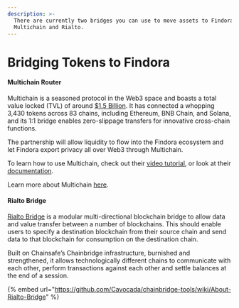 ```yaml
---
description: >-
  There are currently two bridges you can use to move assets to Findora:
  Multichain and Rialto.
---
```


# Bridging Tokens to Findora

#### Multichain Router&#x20;

Multichain is a seasoned protocol in the Web3 space and boasts a total value locked (TVL) of around [$1.5 Billion](https://defillama.com/protocol/multichain). It has connected a whopping 3,430 tokens across 83 chains, including Ethereum, BNB Chain, and Solana, and its 1:1 bridge enables zero-slippage transfers for innovative cross-chain functions.&#x20;

The partnership will allow liquidity to flow into the Findora ecosystem and let Findora export privacy all over Web3 through Multichain.

To learn how to use Multichain, check out their [video tutorial](../basics/introduction.md), or look at their [documentation](https://multichain.zendesk.com/hc/en-us/articles/4410379722639-Redeem-Remove-Pool-Token-Anyassets-e-g-anyUSDC-anyUSDT-anyDAI-anyETH-anyFTM-etc-into-Native-Token-Tutorial).

Learn more about Multichain [here](https://findora.org/2023/03/findora-multichain-bridge-partnership/).

#### Rialto Bridge

[Rialto Bridge](https://rialtobridge.io/) is a modular multi-directional blockchain bridge to allow data and value transfer between a number of blockchains. This should enable users to specify a destination blockchain from their source chain and send data to that blockchain for consumption on the destination chain.

Built on Chainsafe’s Chainbridge infrastructure, burnished and strengthened, it allows technologically different chains to communicate with each other, perform transactions against each other and settle balances at the end of a session.

{% embed url="https://github.com/Cavocada/chainbridge-tools/wiki/About-Rialto-Bridge" %}
